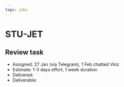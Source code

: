 ```yaml
---
tags: jobs
---
```

# STU-JET

## Review task

* Assigned: 27 Jan (via Telegram), 1 Feb chatted Vinz
* Estimate: 1-3 days effort, 1 week  duration
* Delivered:
* Deliverable:

